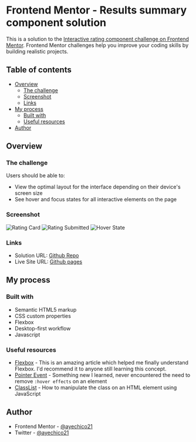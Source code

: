 # Frontend Mentor - Results summary component solution

This is a solution to the [Interactive rating component challenge on Frontend Mentor](https://www.frontendmentor.io/challenges/interactive-rating-component-koxpeBUmI/hub). Frontend Mentor challenges help you improve your coding skills by building realistic projects.

## Table of contents

- [Overview](#overview)
  - [The challenge](#the-challenge)
  - [Screenshot](#screenshot)
  - [Links](#links)
- [My process](#my-process)
  - [Built with](#built-with)
  - [Useful resources](#useful-resources)
- [Author](#author)

## Overview

### The challenge

Users should be able to:

- View the optimal layout for the interface depending on their device's screen size
- See hover and focus states for all interactive elements on the page

### Screenshot

![Rating Card](https://user-images.githubusercontent.com/63403684/228832145-e455a1a8-2a9c-4968-974b-b0c908741b51.png)
![Rating Submitted](https://user-images.githubusercontent.com/63403684/228832257-ebb70197-e893-4f2c-8a42-5f3202d86774.png)
![Hover State](https://user-images.githubusercontent.com/63403684/228832611-e796b56c-ed2b-42d4-8b73-b17629ef516d.png)


### Links

- Solution URL: [Github Repo](https://github.com/ayechico21/component-rating)
- Live Site URL: [Github pages]()

## My process

### Built with

- Semantic HTML5 markup
- CSS custom properties
- Flexbox
- Desktop-first workflow
- Javascript

### Useful resources

- [Flexbox](https://css-tricks.com/snippets/css/a-guide-to-flexbox/) - This is an amazing article which helped me finally understand Flexbox. I'd recommend it to anyone still learning this concept.
- [Pointer Event](https://css-tricks.com/almanac/properties/p/pointer-events/) - Something new I learned, never encountered the need to remove `:hover effects` on an element
- [ClassList](https://developer.mozilla.org/en-US/docs/Web/API/Element/classList) - How to manipulate the class on an HTML element using JavaScript

## Author

- Frontend Mentor - [@ayechico21](https://www.frontendmentor.io/profile/ayechico21)
- Twitter - [@ayechico21](https://www.twitter.com/ayechico21)
